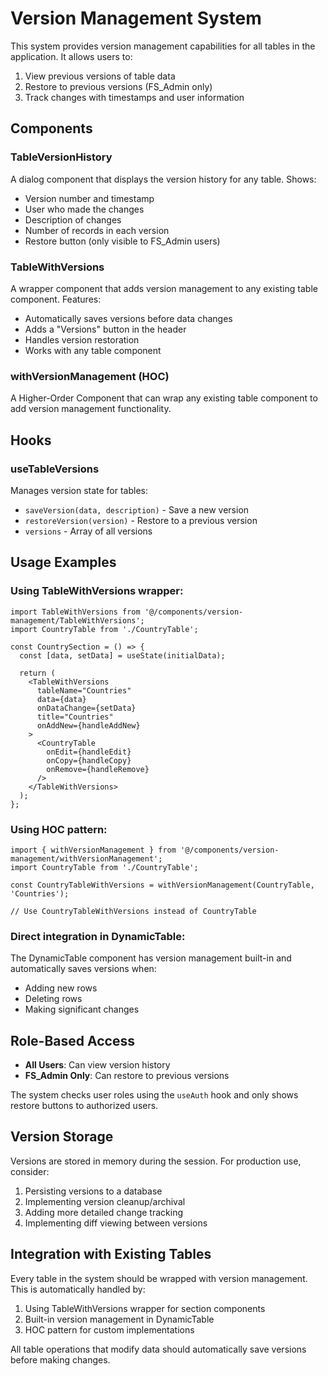 # Version Management System

This system provides version management capabilities for all tables in the application. It allows users to:
1. View previous versions of table data
2. Restore to previous versions (FS_Admin only)
3. Track changes with timestamps and user information

## Components

### TableVersionHistory
A dialog component that displays the version history for any table. Shows:
- Version number and timestamp
- User who made the changes
- Description of changes
- Number of records in each version
- Restore button (only visible to FS_Admin users)

### TableWithVersions
A wrapper component that adds version management to any existing table component. Features:
- Automatically saves versions before data changes
- Adds a "Versions" button in the header
- Handles version restoration
- Works with any table component

### withVersionManagement (HOC)
A Higher-Order Component that can wrap any existing table component to add version management functionality.

## Hooks

### useTableVersions
Manages version state for tables:
- `saveVersion(data, description)` - Save a new version
- `restoreVersion(version)` - Restore to a previous version
- `versions` - Array of all versions

## Usage Examples

### Using TableWithVersions wrapper:
```tsx
import TableWithVersions from '@/components/version-management/TableWithVersions';
import CountryTable from './CountryTable';

const CountrySection = () => {
  const [data, setData] = useState(initialData);
  
  return (
    <TableWithVersions
      tableName="Countries"
      data={data}
      onDataChange={setData}
      title="Countries"
      onAddNew={handleAddNew}
    >
      <CountryTable
        onEdit={handleEdit}
        onCopy={handleCopy}
        onRemove={handleRemove}
      />
    </TableWithVersions>
  );
};
```

### Using HOC pattern:
```tsx
import { withVersionManagement } from '@/components/version-management/withVersionManagement';
import CountryTable from './CountryTable';

const CountryTableWithVersions = withVersionManagement(CountryTable, 'Countries');

// Use CountryTableWithVersions instead of CountryTable
```

### Direct integration in DynamicTable:
The DynamicTable component has version management built-in and automatically saves versions when:
- Adding new rows
- Deleting rows
- Making significant changes

## Role-Based Access

- **All Users**: Can view version history
- **FS_Admin Only**: Can restore to previous versions

The system checks user roles using the `useAuth` hook and only shows restore buttons to authorized users.

## Version Storage

Versions are stored in memory during the session. For production use, consider:
1. Persisting versions to a database
2. Implementing version cleanup/archival
3. Adding more detailed change tracking
4. Implementing diff viewing between versions

## Integration with Existing Tables

Every table in the system should be wrapped with version management. This is automatically handled by:
1. Using TableWithVersions wrapper for section components
2. Built-in version management in DynamicTable
3. HOC pattern for custom implementations

All table operations that modify data should automatically save versions before making changes.